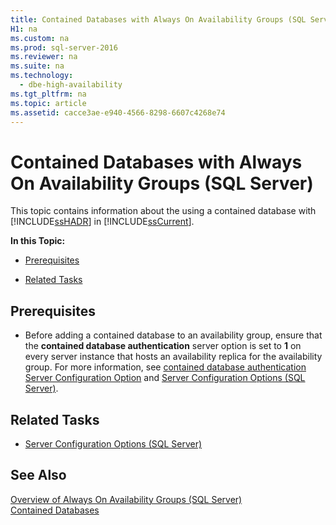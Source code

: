 ```yaml
---
title: Contained Databases with Always On Availability Groups (SQL Server)
H1: na
ms.custom: na
ms.prod: sql-server-2016
ms.reviewer: na
ms.suite: na
ms.technology: 
  - dbe-high-availability
ms.tgt_pltfrm: na
ms.topic: article
ms.assetid: cacce3ae-e940-4566-8298-6607c4268e74
---
```

# Contained Databases with Always On Availability Groups (SQL Server)
  This topic contains information about the using a contained database with [!INCLUDE[ssHADR](../../Token/Other/ssHADR_md.md)] in [!INCLUDE[ssCurrent](../../Token/Other/ssCurrent_md.md)].  
  
 **In this Topic:**  
  
-   [Prerequisites](#Prerequisites)  
  
-   [Related Tasks](#RelatedTasks)  
  
##  <a name="Prerequisites"></a> Prerequisites  
  
-   Before adding a contained database to an availability group, ensure that the **contained database authentication** server option is set to **1** on every server instance that hosts an availability replica for the availability group. For more information, see [contained database authentication Server Configuration Option](../../Topics/TopicNameNotContainA/contained-database-authentication-Server-Configuration-Option.md) and [Server Configuration Options &#40;SQL Server&#41;](../../Topics/TopicNameNotContainA/Server-Configuration-Options--SQL-Server-.md).  
  
##  <a name="RelatedTasks"></a> Related Tasks  
  
-   [Server Configuration Options &#40;SQL Server&#41;](../../Topics/TopicNameNotContainA/Server-Configuration-Options--SQL-Server-.md)  
  
## See Also  
 [Overview of Always On Availability Groups &#40;SQL Server&#41;](../../Topics/TopicNameNotContainA/Overview-of-Always-On-Availability-Groups--SQL-Server-.md)   
 [Contained Databases](../../Topics/TopicNameNotContainA/Contained-Databases.md)  
  
  